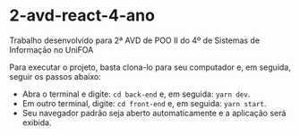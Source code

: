 # 2-avd-react-4-ano
 Trabalho desenvolvido para 2ª AVD de POO II do 4º de Sistemas de Informação no UniFOA

 Para executar o projeto, basta clona-lo para seu computador e, em seguida, seguir os passos abaixo:

 - Abra o terminal e digite: `cd back-end` e, em seguida: `yarn dev`.
 - Em outro terminal, digite: `cd front-end` e, em seguida: `yarn start`.
 - Seu navegador padrão seja aberto automaticamente e a aplicação será exibida.

